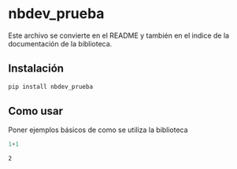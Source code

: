 nbdev_prueba
================

<!-- WARNING: THIS FILE WAS AUTOGENERATED! DO NOT EDIT! -->

Este archivo se convierte en el README y también en el indice de la
documentación de la biblioteca.

## Instalación

``` sh
pip install nbdev_prueba
```

## Como usar

Poner ejemplos básicos de como se utiliza la biblioteca

``` python
1+1
```

    2

